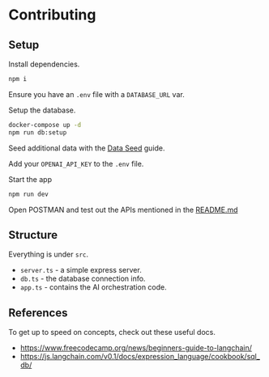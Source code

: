 # Contributing

## Setup

Install dependencies.

```bash
npm i
```

Ensure you have an `.env` file with a `DATABASE_URL` var.

Setup the database.

```sh
docker-compose up -d
npm run db:setup
```

Seed additional data with the [Data Seed](./DataSeed.md) guide.

Add your `OPENAI_API_KEY` to the `.env` file.

Start the app

```sh
npm run dev
```

Open POSTMAN and test out the APIs mentioned in the [README.md](./README.md)

## Structure

Everything is under `src`.

- `server.ts` - a simple express server.
- `db.ts` - the database connection info.
- `app.ts` - contains the AI orchestration code.

## References

To get up to speed on concepts, check out these useful docs.

- <https://www.freecodecamp.org/news/beginners-guide-to-langchain/>
- <https://js.langchain.com/v0.1/docs/expression_language/cookbook/sql_db/>
